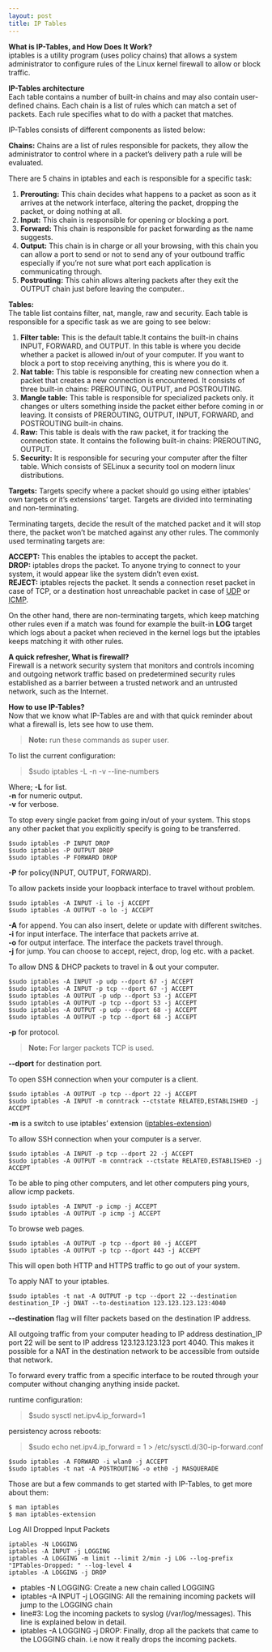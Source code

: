```yaml
---
layout: post
title: IP Tables
---
```

**What is IP-Tables, and How Does It Work?**<br>
iptables is a utility program (uses policy chains) that allows a system administrator to configure rules of the Linux kernel firewall to allow or block traffic.

**IP-Tables architecture**<br>
Each table contains a number of built-in chains and may also contain user-defined chains. Each chain is a list of rules which can match a set of packets. Each rule specifies what to do with a packet that matches.

IP-Tables consists of different components as listed below:

**Chains:** Chains are a list of rules responsible for packets, they allow the administrator to control where in a packet’s delivery path a rule will be evaluated.

There are 5 chains in iptables and each is responsible for a specific task:
1. **Prerouting:** This chain decides what happens to a packet as soon as it arrives at the network interface, altering the packet, dropping the packet, or doing nothing at all.
2. **Input:** This chain is responsible for opening or blocking a port.
3. **Forward:** This chain is responsible for packet forwarding as the name suggests.
4. **Output:** This chain is in charge or all your browsing, with this chain you can allow a port to send or not to send any of your outbound traffic especially if you’re not sure what port each application is communicating through.
5. **Postrouting:** This cahin allows altering packets after they exit the OUTPUT chain just before leaving the computer..

**Tables:** <br>
 The table list contains filter, nat, mangle, raw and security. Each table is responsible for a specific task as we are going to see below:<br>
1. **Filter table:** This is the default table.It contains the built-in chains INPUT, FORWARD, and OUTPUT. In this table is where you decide whether a packet is allowed in/out of your computer. If you want to block a port to stop receiving anything, this is where you do it.
2. **Nat table:** This table is responsible for creating new connection when a packet that creates a new connection is encountered.  It consists of three built-in chains: PREROUTING, OUTPUT, and POSTROUTING.
3. **Mangle table:** This table is responsible for specialized packets only. it changes or ulters something inside the packet either before coming in or leaving. It consists of PREROUTING, OUTPUT, INPUT, FORWARD, and POSTROUTING built-in chains.
4. **Raw:** This table is deals with the raw packet, it for tracking the connection state. It contains the following built-in chains: PREROUTING, OUTPUT.
5. **Security:** It is responsible for securing your computer after the filter table. Which consists of SELinux a security tool on modern linux distributions. 

**Targets:** 
Targets specify where a packet should go using either iptables' own targets or it’s extensions’ target. Targets are divided into terminating and non-terminating.

Terminating targets, decide the result of the matched packet and it will stop there, the packet won’t be matched against any other rules. The commonly used terminating targets are:

**ACCEPT:** This enables the iptables to accept the packet.<br>
**DROP:** iptables drops the packet. To anyone trying to connect to your system, it would appear like the system didn’t even exist.<br>
**REJECT:** iptables rejects the packet. It sends a connection reset packet in case of TCP, or a destination host unreachable packet in case of [UDP](https://www.geeksforgeeks.org/user-datagram-protocol-udp/) or [ICMP](https://www.cloudflare.com/en-gb/learning/ddos/glossary/internet-control-message-protocol-icmp/).

On the other hand, there are non-terminating targets, which keep matching other rules even if a match was found for
example the built-in **LOG** target which logs about a packet when recieved in the kernel logs but the iptables keeps matching it with other rules.

**A quick refresher, What is firewall?**<br>
 Firewall is a network security system that monitors and controls incoming and outgoing network traffic based on predetermined security rules established as a barrier between a trusted network and an untrusted network, such as the Internet.<br>

**How to use IP-Tables?**<br>
Now that we know what IP-Tables are and with that quick reminder about what a firewall is, lets see how to use them.<br>
> **Note:** run these commands as super user.

To list the current configuration:

> $sudo iptables -L -n -v --line-numbers


Where;
**-L** for list.<br>
**-n** for numeric output.<br>
**-v** for verbose.<br>


To stop every single packet from going in/out of your system. This stops any other packet that you explicitly specify is going to be transferred.

```
$sudo iptables -P INPUT DROP
$sudo iptables -P OUTPUT DROP
$sudo iptables -P FORWARD DROP
```

**-P** for policy(INPUT, OUTPUT, FORWARD).

To allow packets inside your loopback interface to travel without problem.

```
$sudo iptables -A INPUT -i lo -j ACCEPT
$sudo iptables -A OUTPUT -o lo -j ACCEPT
```

**-A** for append. You can also insert, delete or update with different switches.<br>
**-i** for input interface. The interface that packets arrive at.<br>
**-o** for output interface. The interface the packets travel through.<br>
**-j** for jump. You can choose to accept, reject, drop, log etc. with a packet.<br>

To allow DNS & DHCP packets to travel in & out your computer.

```
$sudo iptables -A INPUT -p udp --dport 67 -j ACCEPT
$sudo iptables -A INPUT -p tcp --dport 67 -j ACCEPT
$sudo iptables -A OUTPUT -p udp --dport 53 -j ACCEPT
$sudo iptables -A OUTPUT -p tcp --dport 53 -j ACCEPT
$sudo iptables -A OUTPUT -p udp --dport 68 -j ACCEPT
$sudo iptables -A OUTPUT -p tcp --dport 68 -j ACCEPT
```

**-p** for protocol. 
>**Note:** For larger packets TCP is used.

**--dport** for destination port.

To open SSH connection when your computer is a client.

```
$sudo iptables -A OUTPUT -p tcp --dport 22 -j ACCEPT
$sudo iptables -A INPUT -m conntrack --ctstate RELATED,ESTABLISHED -j ACCEPT
```

**-m** is a switch to use iptables’ extension ([iptables-extension](http://manpages.ubuntu.com/manpages/hirsute/man8/iptables-extensions.8.html))

To allow SSH connection when your computer is a server.

```
$sudo iptables -A INPUT -p tcp --dport 22 -j ACCEPT
$sudo iptables -A OUTPUT -m conntrack --ctstate RELATED,ESTABLISHED -j ACCEPT
```

To be able to ping other computers, and let other computers ping yours, allow icmp packets.

```
$sudo iptables -A INPUT -p icmp -j ACCEPT
$sudo iptables -A OUTPUT -p icmp -j ACCEPT
```

To browse web pages.

```
$sudo iptables -A OUTPUT -p tcp --dport 80 -j ACCEPT
$sudo iptables -A OUTPUT -p tcp --dport 443 -j ACCEPT
```
This will open both HTTP and HTTPS traffic to go out of your system.

To apply NAT to your iptables.

```
$sudo iptables -t nat -A OUTPUT -p tcp --dport 22 --destination destination_IP -j DNAT --to-destination 123.123.123.123:4040
```

**--destination** flag will filter packets based on the destination IP address.

All outgoing traffic from your computer heading to IP address destination_IP port 22 will be sent to IP address 123.123.123.123 port 4040. This makes it possible for a NAT in the destination network to be accessible from outside that network.

To forward every traffic from a specific interface to be routed through your computer without changing anything inside packet.

runtime configuration:<br>
>$sudo sysctl net.ipv4.ip_forward=1 

persistency across reboots:<br>
>$sudo echo net.ipv4.ip_forward = 1 > /etc/sysctl.d/30-ip-forward.conf

```
$sudo iptables -A FORWARD -i wlan0 -j ACCEPT
$sudo iptables -t nat -A POSTROUTING -o eth0 -j MASQUERADE
```

Those are but a few commands to get started with IP-Tables, to get more about them:

```
$ man iptables
$ man iptables-extension
```

Log All Dropped Input Packets

```
iptables -N LOGGING
iptables -A INPUT -j LOGGING
iptables -A LOGGING -m limit --limit 2/min -j LOG --log-prefix "IPTables-Dropped: " --log-level 4
iptables -A LOGGING -j DROP
```

- ptables -N LOGGING: Create a new chain called LOGGING
- iptables -A INPUT -j LOGGING: All the remaining incoming packets will jump to the LOGGING chain
- line#3: Log the incoming packets to syslog (/var/log/messages). This line is explained below in detail.
- iptables -A LOGGING -j DROP: Finally, drop all the packets that came to the LOGGING chain. i.e now it really drops the incoming packets.
